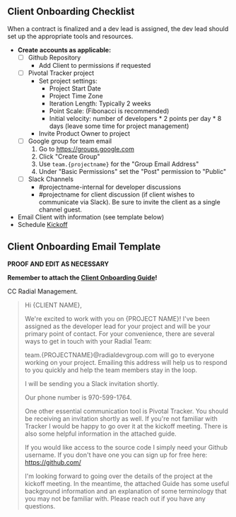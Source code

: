 ## Client Onboarding Checklist

When a contract is finalized and a dev lead is assigned, the dev lead should set up the appropriate tools and resources.

- **Create accounts as applicable:**
  - [ ] Github Repository
    - Add Client to permissions if requested
  - [ ] Pivotal Tracker project
    - Set project settings:
      - Project Start Date
      - Project Time Zone
      - Iteration Length: Typically 2 weeks
      - Point Scale: (Fibonacci is recommended)
      - Initial velocity: number of developers * 2 points per day * 8 days (leave some time for project management)
    - Invite Product Owner to project
  - [ ] Google group for team email
    1. Go to https://groups.google.com
    2. Click "Create Group"
    3. Use `team.{projectname}` for the "Group Email Address"
    4. Under "Basic Permissions" set the "Post" permission to "Public"
  - [ ] Slack Channels
    - #projectname-internal for developer discussions
    - #projectname for client discussion (if client wishes to communicate via Slack). Be sure to invite the client as a single channel guest.
- Email Client with information (see template below)
- Schedule [Kickoff](https://github.com/RadialDevGroup/Policy/wiki/Project-Kickoff)

## Client Onboarding Email Template

**PROOF AND EDIT AS NECESSARY**

**Remember to attach the [Client Onboarding Guide](https://github.com/RadialDevGroup/Policy/blob/master/documents/ClientOnboardingGuide.pdf)!**

CC Radial Management.

> Hi {CLIENT NAME},
>
> We're excited to work with you on {PROJECT NAME}!  I've been assigned as the developer lead for your project and will be your primary point of contact.  For your convenience, there are several ways to get in touch with your Radial Team:
>
> team.{PROJECTNAME}@radialdevgroup.com will go to everyone working on your project.  Emailing this address will help us to respond to you quickly and help the team members stay in the loop.
>
> I will be sending you a Slack invitation shortly.
>
> Our phone number is 970-599-1764.
>
> One other essential communication tool is Pivotal Tracker.  You should be receiving an invitation shortly as well.  If you're not familiar with Tracker I would be happy to go over it at the kickoff meeting.  There is also some helpful information in the attached guide.
>
> If you would like access to the source code I simply need your Github username.  If you don't have one you can sign up for free here: https://github.com/
>
> I'm looking forward to going over the details of the project at the kickoff meeting.  In the meantime, the attached Guide has some useful background information and an explanation of some terminology that you may not be familiar with.  Please reach out if you have any questions.
